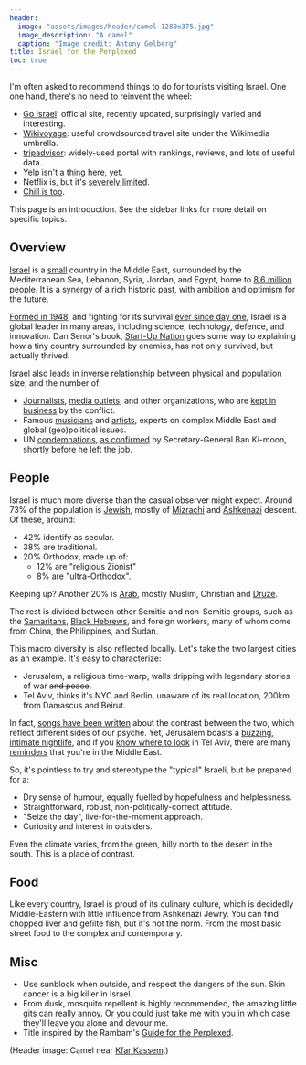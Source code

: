 ```yaml
---
header:
  image: "assets/images/header/camel-1280x375.jpg"
  image_description: "A camel"
  caption: "Image credit: Antony Gelberg"
title: Israel for the Perplexed
toc: true
---
```


I'm often asked to recommend things to do for tourists visiting
Israel. One one hand, there's no need to reinvent the wheel:

* [Go Israel](https://goisrael.com): official site, recently updated,
  surprisingly varied and interesting.
* [Wikivoyage](https://en.wikivoyage.org/wiki/Israel): useful
  crowdsourced travel site under the Wikimedia umbrella.
* [tripadvisor](https://www.tripadvisor.com/Tourism-g293977-Israel-Vacations.html):
  widely-used portal with rankings, reviews, and lots of useful data.
* Yelp isn't a thing here, yet.
* Netflix is, but it's [severely limited](http://www.jpost.com/Israel-News/Culture/Netflix-Israel-wont-have-House-of-Cards-other-hits-440753).
* [Chill is too](https://www.youtube.com/watch?v=DVy8pNscbNk).

This page is an introduction. See the sidebar links for more detail on
specific topics.

## Overview

[Israel](https://en.wikipedia.org/wiki/Israel) is
a [small](https://en.wikipedia.org/wiki/Geography_of_Israel) country
in the Middle East, surrounded by the Mediterranean Sea, Lebanon,
Syria, Jordan, and Egypt, home
to [8.6 million](https://en.wikipedia.org/wiki/Demographics_of_Israel)
people. It is a synergy of a rich historic past, with ambition and
optimism for the future.

[Formed in 1948](http://www.mfa.gov.il/mfa/foreignpolicy/peace/guide/pages/declaration%20of%20establishment%20of%20state%20of%20israel.aspx),
and fighting for its survival [ever since day
one](https://en.wikipedia.org/wiki/1948_Arab%E2%80%93Israeli_War),
Israel is a global leader in many areas, including science, technology,
defence, and innovation. Dan Senor's book, [Start-Up
Nation](https://www.bookdepository.com/Start-Up-Nation-Dan-Senor/9780446541473)
goes some way to explaining how a tiny country surrounded by enemies, has
not only survived, but actually thrived.

Israel also leads in inverse relationship between physical and
population size, and the number of:

* [Journalists](https://bbcwatch.org/middle-east-editor-jeremy-bowen/),
  [media outlets](https://ukmediawatch.org/), and other organizations,
  who are [kept in
  business](https://www.gatestoneinstitute.org/3979/unrwa-dilemma) by
  the conflict.
* Famous
  [musicians](http://observer.com/2017/07/roger-waters-antisemitism-documentary/)
  and
  [artists](https://www.israellycool.com/2015/02/15/bunch-of-self-important-nobodies-announce-boycott-of-israel/),
  experts on complex Middle East and global (geo)political issues.
* UN
  [condemnations](https://www.unwatch.org/unga-adopts-20-resolutions-israel-4-rest-world-combined/),
  [as
  confirmed](http://www.independent.co.uk/news/world/middle-east/ban-ki-moon-united-nations-disproportionate-israel-focus-resolutions-palestinians-human-rights-danny-a7481961.html)
  by Secretary-General Ban Ki-moon, shortly before he left the job.


<!-- ### Haifa חיפה -->
<!-- ### Golan Heights רמת הגולן -->
<!-- ### Dead Sea ים המלח -->
<!-- ### Eilat אילת -->

## People

Israel is much more diverse than the casual observer might
expect. Around 73% of the population
is [Jewish](https://en.wikipedia.org/wiki/Israeli_Jews), mostly
of [Mizrachi](https://en.wikipedia.org/wiki/Mizrahi_Jews_in_Israel)
and
[Ashkenazi](https://en.wikipedia.org/wiki/Ashkenazi_Jews_in_Israel)
descent. Of these, around:

* 42% identify as secular.
* 38% are traditional.
* 20% Orthodox, made up of:
  * 12% are "religious Zionist"
  * 8% are "ultra-Orthodox".

Keeping up? Another 20%
is [Arab](https://en.wikipedia.org/wiki/Arab_citizens_of_Israel),
mostly Muslim, Christian
and [Druze](https://en.wikipedia.org/wiki/Druze_in_Israel).

The rest is divided between other Semitic and non-Semitic groups, such as
the [Samaritans](https://en.wikipedia.org/wiki/Samaritans),
[Black Hebrews](https://en.wikipedia.org/wiki/African_Hebrew_Israelites_of_Jerusalem),
and foreign workers, many of whom come from China, the Philippines,
and Sudan.

This macro diversity is also reflected locally. Let's take the two
largest cities as an example. It's easy to characterize:

* Jerusalem, a religious time-warp, walls dripping with legendary
  stories of war ~~and peace~~.
* Tel Aviv, thinks it's NYC and Berlin, unaware of its real location,
  200km from Damascus and Beirut.

In fact,
[songs have been written](https://www.youtube.com/watch?v=JNwJFLkoX80)
about the contrast between the two, which reflect different sides of
our psyche. Yet, Jerusalem boasts a
[buzzing, intimate nightlife](https://www.timeout.com/israel/nightlife/the-jerusalem-nightlife-best-bars-and-nightclubs),
and if you [know where to look](http://eng.ihi.org.il/) in Tel Aviv,
there are many
[reminders](http://www.palmach.org.il/Web/English/TheMuseum/Default.aspx) that
you're in the Middle East.

So, it's pointless to try and stereotype the "typical" Israeli, but be
prepared for a:

* Dry sense of humour, equally fuelled by hopefulness and helplessness.
* Straightforward, robust, non-politically-correct attitude.
* "Seize the day", live-for-the-moment approach.
* Curiosity and interest in outsiders.

Even the climate varies, from the green, hilly north to
the desert in the south. This is a place of contrast.

## Food

Like every country, Israel is proud of its culinary culture, which is
decidedly Middle-Eastern with little influence from Ashkenazi
Jewry. You can find chopped liver and gefilte fish, but it's not the norm.
From the most basic street food to the complex and contemporary.

<!-- TODO: Write about food -->
<!-- ### Falafel פלאפל -->
<!-- ### Hummus חומוס -->
<!-- ### Shakshuka שקשוקה -->
<!-- ### Sharwama שווארמה -->
<!-- ### Sabich סביח -->
<!-- ### Burekas בורקס -->
<!-- ### Jachnun ג'חנון -->

## Misc

* Use sunblock when outside, and respect the dangers of the
  sun. Skin cancer is a big killer in Israel.
* From dusk, mosquito repellent is highly recommended, the amazing
  little gits can really annoy. Or you could just take me with you
  in which case they'll leave you alone and devour me.
* Title inspired by the Rambam's [Guide for the Perplexed](https://en.wikipedia.org/wiki/TheGuideforthePerplexed).

(Header image: Camel near [Kfar
Kassem](https://en.wikipedia.org/wiki/Kafr_Qasim).)
